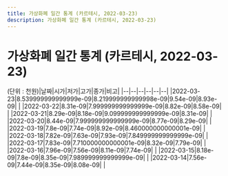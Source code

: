 ```yaml
---
title: 가상화폐 일간 통계 (카르테시, 2022-03-23)
description: 가상화폐 일간 통계 (카르테시, 2022-03-23)
---
```


가상화폐 일간 통계 (카르테시, 2022-03-23)
===

(단위 : 천원)|날짜|시가|저가|고가|종가|비고|
|--|--|--|--|--|--|
|2022-03-23|8.539999999999999e-09|8.219999999999998e-09|9.54e-09|8.93e-09|    |
|2022-03-22|8.31e-09|7.999999999999999e-09|8.82e-09|8.58e-09|    |
|2022-03-21|8.29e-09|8.18e-09|9.099999999999999e-09|8.31e-09|    |
|2022-03-20|8.44e-09|7.999999999999999e-09|8.77e-09|8.29e-09|    |
|2022-03-19|7.8e-09|7.74e-09|8.92e-09|8.460000000000001e-09|    |
|2022-03-18|7.82e-09|7.63e-09|7.93e-09|7.849999999999999e-09|    |
|2022-03-17|7.83e-09|7.710000000000001e-09|8.32e-09|7.79e-09|    |
|2022-03-16|7.96e-09|7.56e-09|8.11e-09|7.74e-09|    |
|2022-03-15|8.18e-09|7.8e-09|8.35e-09|7.989999999999999e-09|    |
|2022-03-14|7.56e-09|7.44e-09|8.35e-09|8.08e-09|    |

